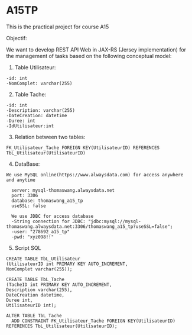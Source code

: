 # A15TP
This is the practical project for course A15

Objectif:

  We want to develop REST API Web in JAX-RS (Jersey implementation) for the management of tasks based on the following conceptual model:
  1. Table Utilisateur:
  
    -id: int
    -NomComplet: varchar(255)
    
  2. Table Tache:
  
    -id: int
    -Description: varchar(255)
    -DateCreation: datetime
    -Duree: int
    -IdUtilisateur:int
    
  3. Relation between two tables:
  
    FK_Utilisateur_Tache FOREIGN KEY(UtilisateurID) REFERENCES TbL_Utilisateur(UtilisateurID)
  
  4. DataBase:

    We use MySQL online(https://www.alwaysdata.com) for access anywhere and anytime

      server: mysql-thomaswang.alwaysdata.net
      port: 3306
      database: thomaswang_a15_tp
      useSSL: false

      We use JDBC for access database
      -String connection for JDBC: "jdbc:mysql://mysql-thomaswang.alwaysdata.net:3306/thomaswang_a15_tp?useSSL=false";
      -user: "278692_a15_tp"
      -pwd: "xyz098!!"
  5. Script SQL
  
    
    CREATE TABLE TbL_Utilisateur
    (UtilisateurID int PRIMARY KEY AUTO_INCREMENT,
    NomComplet varchar(255));

    CREATE TABLE TbL_Tache
    (TacheID int PRIMARY KEY AUTO_INCREMENT,
    Description varchar(255),
    DateCreation datetime,
    Duree int,
    UtilisateurID int);

    ALTER TABLE TbL_Tache
      ADD CONSTRAINT FK_Utilisateur_Tache FOREIGN KEY(UtilisateurID) REFERENCES TbL_Utilisateur(UtilisateurID);
